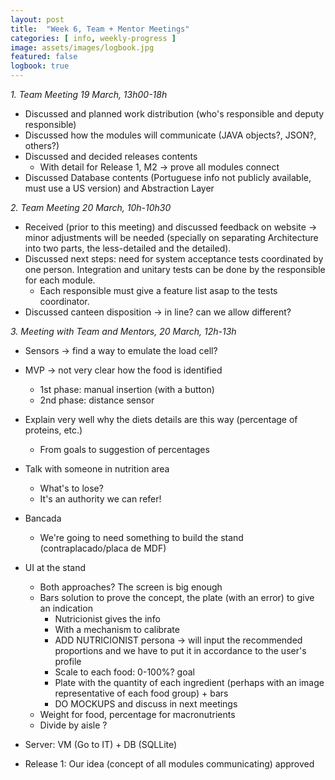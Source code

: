 ```yaml
---
layout: post
title:  "Week 6, Team + Mentor Meetings"
categories: [ info, weekly-progress ]
image: assets/images/logbook.jpg
featured: false
logbook: true
---
```


*1. Team Meeting 19 March, 13h00-18h*
* Discussed and planned work distribution (who's responsible and deputy responsible)
* Discussed how the modules will communicate (JAVA objects?, JSON?, others?)
* Discussed and decided releases contents
  * With detail for Release 1, M2 -> prove all modules connect 
* Discussed Database contents (Portuguese info not publicly available, must use a US version) and Abstraction Layer

*2. Team Meeting 20 March, 10h-10h30*
* Received (prior to this meeting) and discussed feedback on website -> minor adjustments will be needed (specially on separating Architecture into two parts, the less-detailed and the detailed).
* Discussed next steps: need for system acceptance tests coordinated by one person. Integration and unitary tests can be done by the responsible for each module. 
  * Each responsible must give a feature list asap to the tests coordinator.
* Discussed canteen disposition -> in line? can we allow different?

*3. Meeting with Team and Mentors, 20 March, 12h-13h*
* Sensors -> find a way to emulate the load cell?
* MVP -> not very clear how the food is identified
  * 1st phase: manual insertion (with a button)
  * 2nd phase: distance sensor
* Explain very well why the diets details are this way (percentage of proteins, etc.)
  * From goals to suggestion of percentages
* Talk with someone in nutrition area  
  * What's to lose?
  * It's an authority we can refer!
* Bancada
  * We're going to need something to build the stand (contraplacado/placa de MDF)
* UI at the stand
  * Both approaches? The screen is big enough
  * Bars solution to prove the concept, the plate (with an error) to give an indication
    * Nutricionist gives the info 
    * With a mechanism to calibrate
    * ADD NUTRICIONIST persona -> will input the recommended proportions and we have to put it in accordance to the user's profile
    * Scale to each food: 0-100%? goal 
    * Plate with the quantity of each ingredient (perhaps with an image representative of each food group) + bars 
    * DO MOCKUPS and discuss in next meetings
  * Weight for food, percentage for macronutrients
  * Divide by aisle ?

* Server: VM (Go to IT) + DB (SQLLite)

* Release 1: Our idea (concept of all modules communicating) approved

